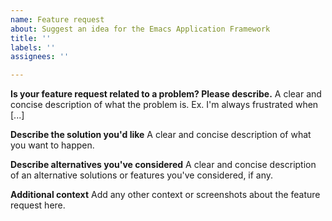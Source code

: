 ```yaml
---
name: Feature request
about: Suggest an idea for the Emacs Application Framework
title: ''
labels: ''
assignees: ''

---
```


**Is your feature request related to a problem? Please describe.**
A clear and concise description of what the problem is. Ex. I'm always frustrated when [...]

**Describe the solution you'd like**
A clear and concise description of what you want to happen.

**Describe alternatives you've considered**
A clear and concise description of an alternative solutions or features you've considered, if any.

**Additional context**
Add any other context or screenshots about the feature request here.

